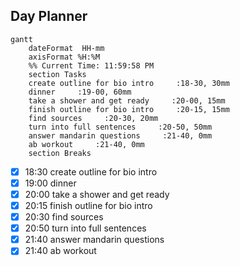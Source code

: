 ## Day Planner
```mermaid
gantt
    dateFormat  HH-mm
    axisFormat %H:%M
    %% Current Time: 11:59:58 PM
    section Tasks
    create outline for bio intro     :18-30, 30mm
    dinner     :19-00, 60mm
    take a shower and get ready     :20-00, 15mm
    finish outline for bio intro     :20-15, 15mm
    find sources     :20-30, 20mm
    turn into full sentences     :20-50, 50mm
    answer mandarin questions     :21-40, 0mm
    ab workout     :21-40, 0mm
    section Breaks

```

- [x] 18:30 create outline for bio intro
- [x] 19:00 dinner
- [x] 20:00 take a shower and get ready
- [x] 20:15 finish outline for bio intro
- [x] 20:30 find sources
- [x] 20:50 turn into full sentences
- [x] 21:40 answer mandarin questions
- [x] 21:40 ab workout